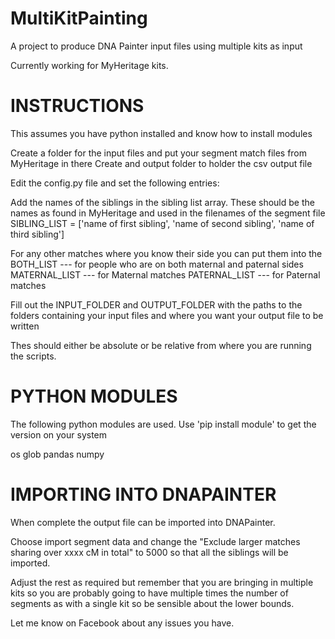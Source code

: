 # MultiKitPainting
A project to produce DNA Painter input files using multiple kits as input

Currently working for MyHeritage kits. 

# INSTRUCTIONS

This assumes you have python installed and know how to install modules

Create a folder for the input files and put your segment match files from MyHeritage in there
Create and output folder to holder the csv output file

Edit the config.py file and set the following entries:

Add the names of the siblings in the sibling list array. These should be the names as found in MyHeritage and used in the filenames of the segment file
SIBLING_LIST = ['name of first sibling', 'name of second sibling', 'name of third sibling']

For any other matches where you know their side you can put them into the 
BOTH_LIST --- for people who are on both maternal and paternal sides
MATERNAL_LIST --- for Maternal matches
PATERNAL_LIST --- for Paternal matches

Fill out the INPUT_FOLDER and OUTPUT_FOLDER with the paths to the folders containing your input files and where you want your output file to be written

Thes should either be absolute or be relative from where you are running the scripts. 

# PYTHON MODULES

The following python modules are used. Use 'pip install module' to get the version on your system

os
glob
pandas
numpy


# IMPORTING INTO DNAPAINTER

When complete the output file can be imported into DNAPainter. 

Choose import segment data and change the "Exclude larger matches sharing over xxxx cM in total" to 5000 so that all the siblings will be imported. 

Adjust the rest as required but remember that you are bringing in multiple kits so you are probably going to have multiple times the number of segments as with a single kit so be sensible about the lower bounds. 

Let me know on Facebook  about any issues you have. 



